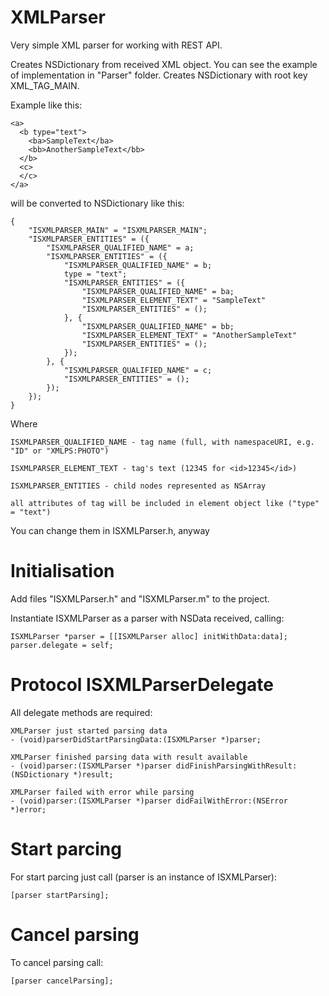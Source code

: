 XMLParser
=========

Very simple XML parser for working with REST API.

Creates NSDictionary from received XML object.
You can see the example of implementation in "Parser" folder.
Creates NSDictionary with root key XML_TAG_MAIN.

Example like this:

    <a>
      <b type="text">
        <ba>SampleText</ba>
        <bb>AnotherSampleText</bb>
      </b>
      <c>
      </c>
    </a>
  

will be converted to NSDictionary like this:

    {
        "ISXMLPARSER_MAIN" = "ISXMLPARSER_MAIN";
        "ISXMLPARSER_ENTITIES" = ({
            "ISXMLPARSER_QUALIFIED_NAME" = a;
            "ISXMLPARSER_ENTITIES" = ({
                "ISXMLPARSER_QUALIFIED_NAME" = b;
                type = "text";
                "ISXMLPARSER_ENTITIES" = ({
                    "ISXMLPARSER_QUALIFIED_NAME" = ba;
                    "ISXMLPARSER_ELEMENT_TEXT" = "SampleText"
                    "ISXMLPARSER_ENTITIES" = ();
                }, {
                    "ISXMLPARSER_QUALIFIED_NAME" = bb;
                    "ISXMLPARSER_ELEMENT_TEXT" = "AnotherSampleText"
                    "ISXMLPARSER_ENTITIES" = ();
                });
            }, {
                "ISXMLPARSER_QUALIFIED_NAME" = c;
                "ISXMLPARSER_ENTITIES" = ();
            });
        });
    }

Where
  
    ISXMLPARSER_QUALIFIED_NAME - tag name (full, with namespaceURI, e.g. "ID" or "XMLPS:PHOTO")
  
    ISXMLPARSER_ELEMENT_TEXT - tag's text (12345 for <id>12345</id>)
  
    ISXMLPARSER_ENTITIES - child nodes represented as NSArray
  
    all attributes of tag will be included in element object like ("type" = "text")
  

You can change them in ISXMLParser.h, anyway


Initialisation
==============

Add files "ISXMLParser.h" and "ISXMLParser.m" to the project.

Instantiate ISXMLParser as a parser with NSData received, calling:

    ISXMLParser *parser = [[ISXMLParser alloc] initWithData:data];
    parser.delegate = self;


Protocol ISXMLParserDelegate
============================
All delegate methods are required:
    
    XMLParser just started parsing data
    - (void)parserDidStartParsingData:(ISXMLParser *)parser;
  
    XMLParser finished parsing data with result available
    - (void)parser:(ISXMLParser *)parser didFinishParsingWithResult:(NSDictionary *)result;
  
    XMLParser failed with error while parsing
    - (void)parser:(ISXMLParser *)parser didFailWithError:(NSError *)error;
  

Start parcing
=============

For start parcing just call (parser is an instance of ISXMLParser):
  
    [parser startParsing];
  

Cancel parsing
==============

To cancel parsing call:
    
    [parser cancelParsing];
  
  

